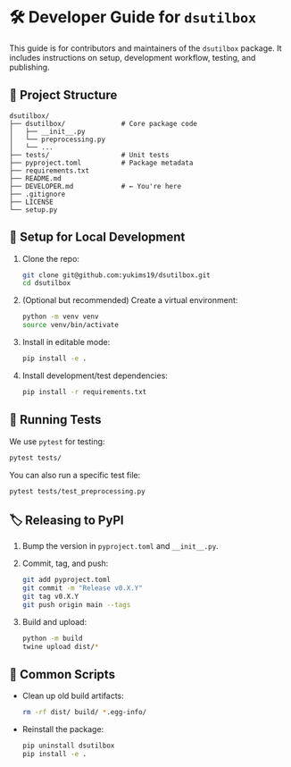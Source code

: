 # 🛠️ Developer Guide for `dsutilbox`

This guide is for contributors and maintainers of the `dsutilbox` package. It includes instructions on setup, development workflow, testing, and publishing.

## 📁 Project Structure

```
dsutilbox/
├── dsutilbox/              # Core package code
│   ├── __init__.py
│   └── preprocessing.py
│   └── ...
├── tests/                  # Unit tests
├── pyproject.toml          # Package metadata
├── requirements.txt
├── README.md
├── DEVELOPER.md            # ← You're here
├── .gitignore
├── LICENSE
└── setup.py
```

## 🚀 Setup for Local Development

1. Clone the repo:

   ```bash
   git clone git@github.com:yukims19/dsutilbox.git
   cd dsutilbox
   ```

2. (Optional but recommended) Create a virtual environment:

   ```bash
   python -m venv venv
   source venv/bin/activate
   ```

3. Install in editable mode:

   ```bash
   pip install -e .
   ```

4. Install development/test dependencies:

   ```bash
   pip install -r requirements.txt
   ```

## 🧪 Running Tests

We use `pytest` for testing:

```bash
pytest tests/
```

You can also run a specific test file:

```bash
pytest tests/test_preprocessing.py
```

## 🏷️ Releasing to PyPI

1. Bump the version in `pyproject.toml` and `__init__.py`.

2. Commit, tag, and push:

   ```bash
   git add pyproject.toml
   git commit -m "Release v0.X.Y"
   git tag v0.X.Y
   git push origin main --tags
   ```

3. Build and upload:

   ```bash
   python -m build
   twine upload dist/*
   ```

## 🔧 Common Scripts

- Clean up old build artifacts:

  ```bash
  rm -rf dist/ build/ *.egg-info/
  ```

- Reinstall the package:

  ```bash
  pip uninstall dsutilbox
  pip install -e .
  ```
